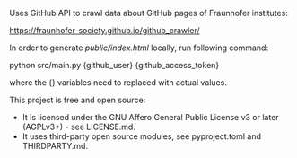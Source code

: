 <!--
© 2023 - 2024 Fraunhofer-Gesellschaft e.V., München

SPDX-License-Identifier: AGPL-3.0-or-later
-->

Uses GitHub API to crawl data about GitHub pages of Fraunhofer institutes:

https://fraunhofer-society.github.io/github_crawler/

In order to generate *public/index.html* locally, run following command:

python src/main.py {github_user} {github_access_token}

where the {} variables need to replaced with actual values.

This project is free and open source:

* It is licensed under the GNU Affero General Public License v3 or later (AGPLv3+) - see LICENSE.md.
*  It uses third-party open source modules, see pyproject.toml and THIRDPARTY.md.

